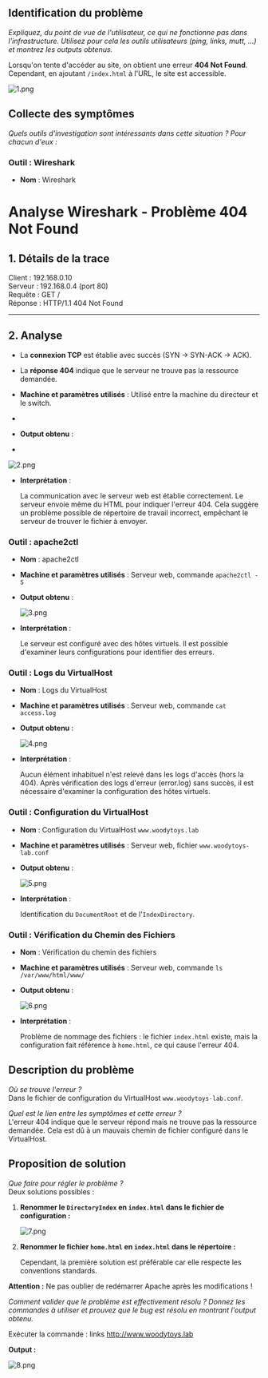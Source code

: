 ## Identification du problème

*Expliquez, du point de vue de l'utilisateur, ce qui ne fonctionne pas dans l'infrastructure. Utilisez pour cela les outils utilisateurs (ping, links, mutt, ...) et montrez les outputs obtenus.*

Lorsqu'on tente d'accéder au site, on obtient une erreur **404 Not Found**. Cependant, en ajoutant `/index.html` à l'URL, le site est accessible.

![1.png](img%2F2%2F1.png)

## Collecte des symptômes

*Quels outils d'investigation sont intéressants dans cette situation ? Pour chacun d'eux :*

### Outil : Wireshark

- **Nom** : Wireshark

# Analyse Wireshark - Problème 404 Not Found

## 1. Détails de la trace
Client : 192.168.0.10  
Serveur : 192.168.0.4 (port 80)  
Requête : GET /  
Réponse : HTTP/1.1 404 Not Found  

---

## 2. Analyse
- La **connexion TCP** est établie avec succès (SYN → SYN-ACK → ACK).
- La **réponse 404** indique que le serveur ne trouve pas la ressource demandée.

- **Machine et paramètres utilisés** : Utilisé entre la machine du directeur et le switch.  
- 
- **Output obtenu** :  
- 

  ![2.png](img%2F2%2F2.png)

- **Interprétation** :

  La communication avec le serveur web est établie correctement. Le serveur envoie même du HTML pour indiquer l'erreur 404. Cela suggère un problème possible de répertoire de travail incorrect, empêchant le serveur de trouver le fichier à envoyer.

### Outil : apache2ctl

- **Nom** : apache2ctl
- **Machine et paramètres utilisés** : Serveur web, commande `apache2ctl -S`
- **Output obtenu** :

  ![3.png](img%2F2%2F3.png)

- **Interprétation** :

  Le serveur est configuré avec des hôtes virtuels. Il est possible d'examiner leurs configurations pour identifier des erreurs.

### Outil : Logs du VirtualHost

- **Nom** : Logs du VirtualHost
- **Machine et paramètres utilisés** : Serveur web, commande `cat access.log`
- **Output obtenu** :

  ![4.png](img%2F2%2F4.png)

- **Interprétation** :

  Aucun élément inhabituel n'est relevé dans les logs d'accès (hors la 404). Après vérification des logs d'erreur (error.log) sans succès, il est nécessaire d'examiner la configuration des hôtes virtuels.

### Outil : Configuration du VirtualHost

- **Nom** : Configuration du VirtualHost `www.woodytoys.lab`
- **Machine et paramètres utilisés** : Serveur web, fichier `www.woodytoys-lab.conf`
- **Output obtenu** :

  ![5.png](img%2F2%2F5.png)

- **Interprétation** :

  Identification du `DocumentRoot` et de l'`IndexDirectory`.

### Outil : Vérification du Chemin des Fichiers

- **Nom** : Vérification du chemin des fichiers
- **Machine et paramètres utilisés** : Serveur web, commande `ls /var/www/html/www/`
- **Output obtenu** :

  ![6.png](img%2F2%2F6.png)

- **Interprétation** :

  Problème de nommage des fichiers : le fichier `index.html` existe, mais la configuration fait référence à `home.html`, ce qui cause l'erreur 404.

## Description du problème

*Où se trouve l'erreur ?*  
Dans le fichier de configuration du VirtualHost `www.woodytoys-lab.conf`.

*Quel est le lien entre les symptômes et cette erreur ?*  
L'erreur 404 indique que le serveur répond mais ne trouve pas la ressource demandée. Cela est dû à un mauvais chemin de fichier configuré dans le VirtualHost.

## Proposition de solution

*Que faire pour régler le problème ?*  
Deux solutions possibles :

1. **Renommer le `DirectoryIndex` en `index.html` dans le fichier de configuration :**

   ![7.png](img%2F2%2F7.png)

2. **Renommer le fichier `home.html` en `index.html` dans le répertoire :**

   Cependant, la première solution est préférable car elle respecte les conventions standards.

**Attention :** Ne pas oublier de redémarrer Apache après les modifications !

*Comment valider que le problème est effectivement résolu ? Donnez les commandes à utiliser et prouvez que le bug est résolu en montrant l'output obtenu.*

Exécuter la commande : links http://www.woodytoys.lab


**Output :**

![8.png](img%2F2%2F8.png)


